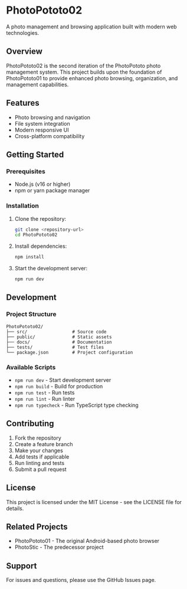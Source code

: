 # PhotoPototo02

A photo management and browsing application built with modern web technologies.

## Overview

PhotoPototo02 is the second iteration of the PhotoPototo photo management system. This project builds upon the foundation of PhotoPototo01 to provide enhanced photo browsing, organization, and management capabilities.

## Features

- Photo browsing and navigation
- File system integration
- Modern responsive UI
- Cross-platform compatibility

## Getting Started

### Prerequisites

- Node.js (v16 or higher)
- npm or yarn package manager

### Installation

1. Clone the repository:
   ```bash
   git clone <repository-url>
   cd PhotoPototo02
   ```

2. Install dependencies:
   ```bash
   npm install
   ```

3. Start the development server:
   ```bash
   npm run dev
   ```

## Development

### Project Structure

```
PhotoPototo02/
├── src/                 # Source code
├── public/              # Static assets
├── docs/                # Documentation
├── tests/               # Test files
└── package.json         # Project configuration
```

### Available Scripts

- `npm run dev` - Start development server
- `npm run build` - Build for production
- `npm run test` - Run tests
- `npm run lint` - Run linter
- `npm run typecheck` - Run TypeScript type checking

## Contributing

1. Fork the repository
2. Create a feature branch
3. Make your changes
4. Add tests if applicable
5. Run linting and tests
6. Submit a pull request

## License

This project is licensed under the MIT License - see the LICENSE file for details.

## Related Projects

- PhotoPototo01 - The original Android-based photo browser
- PhotoStic - The predecessor project

## Support

For issues and questions, please use the GitHub Issues page.